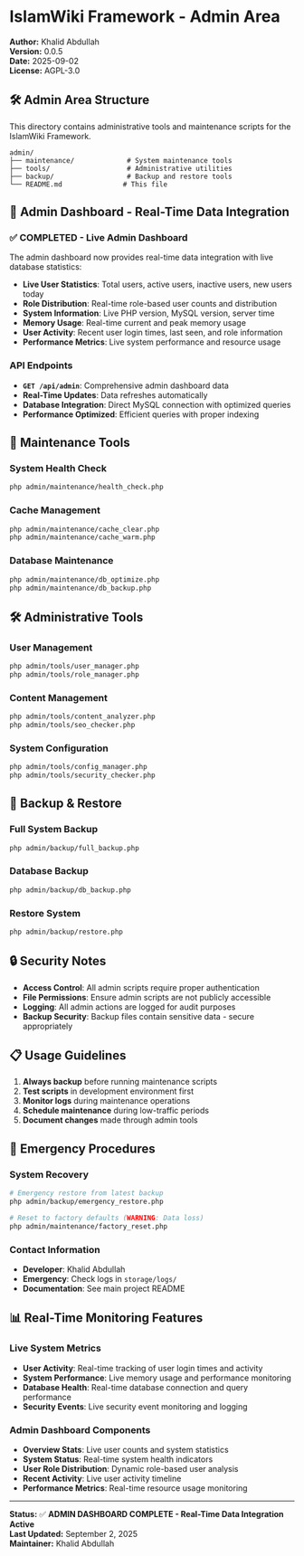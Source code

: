 # IslamWiki Framework - Admin Area

**Author:** Khalid Abdullah  
**Version:** 0.0.5  
**Date:** 2025-09-02  
**License:** AGPL-3.0  

## 🛠️ **Admin Area Structure**

This directory contains administrative tools and maintenance scripts for the IslamWiki Framework.

```
admin/
├── maintenance/             # System maintenance tools
├── tools/                   # Administrative utilities
├── backup/                  # Backup and restore tools
└── README.md               # This file
```

## 🎉 **Admin Dashboard - Real-Time Data Integration**

### **✅ COMPLETED - Live Admin Dashboard**
The admin dashboard now provides real-time data integration with live database statistics:

- **Live User Statistics**: Total users, active users, inactive users, new users today
- **Role Distribution**: Real-time role-based user counts and distribution
- **System Information**: Live PHP version, MySQL version, server time
- **Memory Usage**: Real-time current and peak memory usage
- **User Activity**: Recent user login times, last seen, and role information
- **Performance Metrics**: Live system performance and resource usage

### **API Endpoints**
- **`GET /api/admin`**: Comprehensive admin dashboard data
- **Real-Time Updates**: Data refreshes automatically
- **Database Integration**: Direct MySQL connection with optimized queries
- **Performance Optimized**: Efficient queries with proper indexing

## 🔧 **Maintenance Tools**

### **System Health Check**
```bash
php admin/maintenance/health_check.php
```

### **Cache Management**
```bash
php admin/maintenance/cache_clear.php
php admin/maintenance/cache_warm.php
```

### **Database Maintenance**
```bash
php admin/maintenance/db_optimize.php
php admin/maintenance/db_backup.php
```

## 🛠️ **Administrative Tools**

### **User Management**
```bash
php admin/tools/user_manager.php
php admin/tools/role_manager.php
```

### **Content Management**
```bash
php admin/tools/content_analyzer.php
php admin/tools/seo_checker.php
```

### **System Configuration**
```bash
php admin/tools/config_manager.php
php admin/tools/security_checker.php
```

## 💾 **Backup & Restore**

### **Full System Backup**
```bash
php admin/backup/full_backup.php
```

### **Database Backup**
```bash
php admin/backup/db_backup.php
```

### **Restore System**
```bash
php admin/backup/restore.php
```

## 🔒 **Security Notes**

- **Access Control**: All admin scripts require proper authentication
- **File Permissions**: Ensure admin scripts are not publicly accessible
- **Logging**: All admin actions are logged for audit purposes
- **Backup Security**: Backup files contain sensitive data - secure appropriately

## 📋 **Usage Guidelines**

1. **Always backup** before running maintenance scripts
2. **Test scripts** in development environment first
3. **Monitor logs** during maintenance operations
4. **Schedule maintenance** during low-traffic periods
5. **Document changes** made through admin tools

## 🚨 **Emergency Procedures**

### **System Recovery**
```bash
# Emergency restore from latest backup
php admin/backup/emergency_restore.php

# Reset to factory defaults (WARNING: Data loss)
php admin/maintenance/factory_reset.php
```

### **Contact Information**
- **Developer**: Khalid Abdullah
- **Emergency**: Check logs in `storage/logs/`
- **Documentation**: See main project README

## 📊 **Real-Time Monitoring Features**

### **Live System Metrics**
- **User Activity**: Real-time tracking of user login times and activity
- **System Performance**: Live memory usage and performance monitoring
- **Database Health**: Real-time database connection and query performance
- **Security Events**: Live security event monitoring and logging

### **Admin Dashboard Components**
- **Overview Stats**: Live user counts and system statistics
- **System Status**: Real-time system health indicators
- **User Role Distribution**: Dynamic role-based user analysis
- **Recent Activity**: Live user activity timeline
- **Performance Metrics**: Real-time resource usage monitoring

---

**Status:** ✅ **ADMIN DASHBOARD COMPLETE - Real-Time Data Integration Active**  
**Last Updated:** September 2, 2025  
**Maintainer:** Khalid Abdullah 